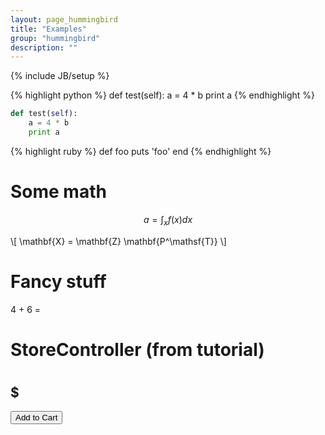 ```yaml
---
layout: page_hummingbird
title: "Examples"
group: "hummingbird"
description: ""
---
```

{% include JB/setup %}


{% highlight python %}
def test(self):
    a = 4 * b
    print a
{% endhighlight %}

```python
def test(self):
    a = 4 * b
    print a
```

{% highlight ruby %}
def foo
    puts 'foo'
    end
{% endhighlight %}

# Some math
$$a = \int_x f(x) dx$$

\\[ \mathbf{X} = \mathbf{Z} \mathbf{P^\mathsf{T}} \\]

# Fancy stuff
<p>4 + 6 = <span ng-bind="4+6"></span></p>

# StoreController (from tutorial)
<div ng-controller="StoreController as store">
    <div ng-repeat="product in store.products">
        <h1><span ng-bind="product.name"</span></h1>
        <h2>$<span ng-bind="product.price"</span></h2>
        <p><span ng-bind="product.description"</span></p>
        <button ng-show="product.canPurchase">Add to Cart</button>
    </div>
</div>
